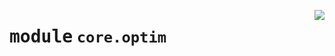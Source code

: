 <!-- markdownlint-disable -->

<a href="https://github.com/tjyuyao/ice-learn/blob/main/ice/core/optim.py"><img align="right" style="float:right;" src="https://img.shields.io/badge/-source-cccccc?style=flat-square"></a>

# <kbd>module</kbd> `core.optim`








